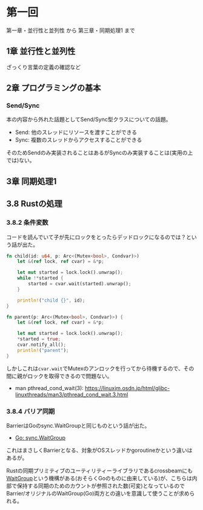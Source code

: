# 第一回

第一章・並行性と並列性 から 第三章・同期処理1 まで

## 1章 並行性と並列性

ざっくり言葉の定義の確認など

## 2章 プログラミングの基本

### Send/Sync

本の内容から外れた話題としてSend/Sync型クラスについての話題。

- Send: 他のスレッドにリソースを渡すことができる
- Sync: 複数のスレッドからアクセスすることができる

そのためSendのみ実装されることはあるがSyncのみ実装することは(実用の上では)ない。

## 3章 同期処理1

## 3.8 Rustの処理

### 3.8.2 条件変数

コードを読んでいて子が先にロックをとったらデッドロックになるのでは？という話が出た。

```rust
fn child(id: u64, p: Arc<(Mutex<bool>, Condvar)>)
    let &(ref lock, ref cvar) = &*p;

    let mut started = lock.lock().unwrap();
    while !*started {
        started = cvar.wait(started).unwrap();
    }

    println!("child {}", id);
}

fn parent(p: Arc<(Mutex<bool>, Condvar)>) {
    let &(ref lock, ref cvar) = &*p;

    let mut started = lock.lock().unwrap();
    *started = true;
    cvar.notify_all();
    println!("parent");
}
```

しかしこれは`cvar.wait`でMutexのアンロックを行ってから待機するので、その間に親がロックを取得できるので問題ない。

- man pthread_cond_wait(3): https://linuxjm.osdn.jp/html/glibc-linuxthreads/man3/pthread_cond_wait.3.html

### 3.8.4 バリア同期

BarrierはGoのsync.WaitGroupと同じものという話が出た。

- [Go: sync.WaitGroup](https://pkg.go.dev/sync#WaitGroup)

これはまさしくBarrierとなる、対象がOSスレッドかgoroutineかという違いはあるが。

Rustの同期プリミティブのユーティリティーライブラリであるcrossbeamにも[WaitGroup](https://docs.rs/crossbeam/0.8.1/crossbeam/sync/struct.WaitGroup.html)という機構がある(おそらくGoのものに由来している)が、こちらは内部で保持する同期のためのカウントが参照された数(可変)となっているのでBarrier/オリジナルのWaitGroup(Go)両方との違いを意識して使うことが求められる。